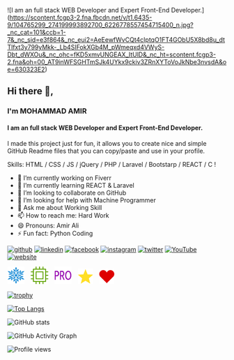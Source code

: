 ![I  am an full stack WEB Developer and Expert Front-End Developer.]
(https://scontent.fcgp3-2.fna.fbcdn.net/v/t1.6435-9/104765299_274199993892700_6226778557454715400_n.jpg?_nc_cat=101&ccb=1-7&_nc_sid=e3f864&_nc_eui2=AeEewfWvCQt4cIptqO1FT4GObU5X8bd8u_dtTlfxt3y799yMkk-_Lb4SIFokXGb4M_pWmeqxd4VWyS-Dbt_dWXOu&_nc_ohc=fKD5xmvUNGEAX_ItUlD&_nc_ht=scontent.fcgp3-2.fna&oh=00_AT9inWFSGHTmSJk4UYkx9ckiv3ZRnXYToVoJkNbe3nvsdA&oe=630323E2)

## Hi there 👋,
### I'm MOHAMMAD AMIR
#### I  am an full stack WEB Developer and Expert Front-End Developer.
I made this project just for fun, it allows you to create nice and simple GitHub Readme files that you can copy/paste and use in your profile.

Skills: HTML / CSS / JS /  jQuery / PHP / Laravel / Bootstarp / REACT /  C !

- 🔭 I’m currently working on Fiverr 
- 🌱 I’m currently learning REACT & Laravel 
- 👯 I’m looking to collaborate on GitHub 
- 🤔 I’m looking for help with Machine Programmer 
- 💬 Ask me about Working Skill 
- 📫 How to reach me: Hard Work 
- 😄 Pronouns: Amir Ali 
- ⚡ Fun fact: Python Coding 


[<img src='https://cdn.jsdelivr.net/npm/simple-icons@3.0.1/icons/github.svg' alt='github' height='40'>](https://github.com/AmirWorkplace)  [<img src='https://cdn.jsdelivr.net/npm/simple-icons@3.0.1/icons/linkedin.svg' alt='linkedin' height='40'>](https://www.linkedin.com/in/mohammad-amir-727370242/)  [<img src='https://cdn.jsdelivr.net/npm/simple-icons@3.0.1/icons/facebook.svg' alt='facebook' height='40'>](https://www.facebook.com/syedamir0/)  [<img src='https://cdn.jsdelivr.net/npm/simple-icons@3.0.1/icons/instagram.svg' alt='instagram' height='40'>](https://www.instagram.com/mohammad_amir_0_0/)  [<img src='https://cdn.jsdelivr.net/npm/simple-icons@3.0.1/icons/twitter.svg' alt='twitter' height='40'>](https://twitter.com/Mohamma70369813)  [<img src='https://cdn.jsdelivr.net/npm/simple-icons@3.0.1/icons/youtube.svg' alt='YouTube' height='40'>](https://www.youtube.com/channel/MoMohammad_Amir)  [<img src='https://cdn.jsdelivr.net/npm/simple-icons@3.0.1/icons/icloud.svg' alt='website' height='40'>](https://62a3760b5121e86d0c30b041--capable-kleicha-82fce8.netlify.app/?fbclid=IwAR1wIK0TkOhgyRA7qnujNr-ZWeaKokw9znvRWKTa0w2GFOX6Ih4_WmpljRI)  

<a href='https://archiveprogram.github.com/'><img src='https://raw.githubusercontent.com/acervenky/animated-github-badges/master/assets/acbadge.gif' width='40' height='40'></a> <a href='https://docs.github.com/en/developers'><img src='https://raw.githubusercontent.com/acervenky/animated-github-badges/master/assets/devbadge.gif' width='40' height='40'></a> <a href='https://github.com/pricing'><img src='https://raw.githubusercontent.com/acervenky/animated-github-badges/master/assets/pro.gif' width='40' height='40'></a> <a href='https://stars.github.com/'><img src='https://raw.githubusercontent.com/acervenky/animated-github-badges/master/assets/starbadge.gif' width='35' height='35'></a> <a href='https://docs.github.com/en/github/supporting-the-open-source-community-with-github-sponsors'><img src='https://raw.githubusercontent.com/acervenky/animated-github-badges/master/assets/sponsorbadge.gif' width='35' height='35'></a> 

[![trophy](https://github-profile-trophy.vercel.app/?username=AmirWorkplace)](https://github.com/ryo-ma/github-profile-trophy)

[![Top Langs](https://github-readme-stats.vercel.app/api/top-langs/?username=AmirWorkplace)](https://github.com/anuraghazra/github-readme-stats)

![GitHub stats](https://github-readme-stats.vercel.app/api?username=AmirWorkplace&show_icons=true&count_private=true)  

![GitHub Activity Graph](https://activity-graph.herokuapp.com/graph?username=AmirWorkplace)  

![Profile views](https://gpvc.arturio.dev/AmirWorkplace)  
